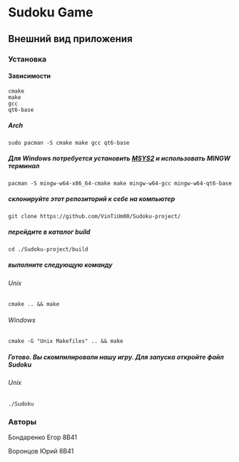 # Sudoku Game

## Внешний вид приложения

### Установка

#### Зависимости
```
cmake
make
gcc
qt6-base
```

##### Arch
```
sudo pacman -S cmake make gcc qt6-base
```

##### Для Windows потребуется установить [MSYS2](https://www.msys2.org/) и использовать MINGW терминал
```
pacman -S mingw-w64-x86_64-cmake make mingw-w64-gcc mingw-w64-qt6-base
```

##### склонируйте этот репозиторий к себе на компьютер
```
git clone https://github.com/VinTiUm00/Sudoku-project/
```

##### перейдите в каталог build
```
cd ./Sudoku-project/build
```

##### выполните следующую команду
###### Unix
```
cmake .. && make
```
###### Windows
```
cmake -G "Unix Makefiles" .. && make
```

##### Готово. Вы скомпилировали нашу игру. Для запуска откройте файл Sudoku
###### Unix
```
./Sudoku
```

### Авторы
Бондаренко Егор 8В41

Воронцов Юрий 8В41
